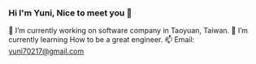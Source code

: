 ### Hi I'm Yuni, Nice to meet you 👋
🔭 I’m currently working on software company in Taoyuan, Taiwan.
🌱 I’m currently learning How to be a great engineer.
📫 Email: yuni70217@gmail.com
<!--
**Yuni-Liao/Yuni-Liao** is a ✨ _special_ ✨ repository because its `README.md` (this file) appears on your GitHub profile.

Here are some ideas to get you started:

- 🔭 I’m currently working on ...
- 🌱 I’m currently learning ...
- 👯 I’m looking to collaborate on ...
- 🤔 I’m looking for help with ...
- 💬 Ask me about ...
- 📫 How to reach me: ...
- 😄 Pronouns: ...
- ⚡ Fun fact: ...
-->
